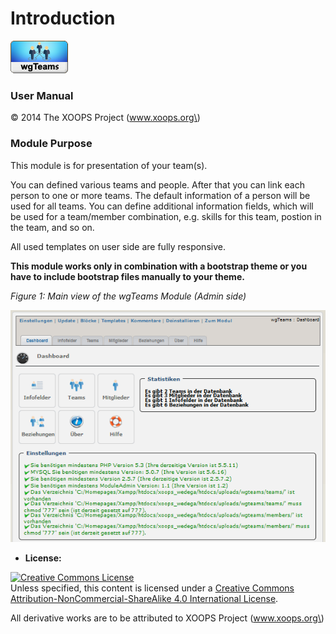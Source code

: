 # Introduction

![logoModule.png](.gitbook/assets/logomodule.png)

### User Manual

© 2014 The XOOPS Project \(www.xoops.org\)

### Module Purpose

This module is for presentation of your team\(s\).

You can defined various teams and people. After that you can link each person to one or more teams. The default information of a person will be used for all teams. You can define additional information fields, which will be used for a team/member combination, e.g. skills for this team, postion in the team, and so on.

All used templates on user side are fully responsive.

**This module works only in combination with a bootstrap theme or you have to include bootstrap files manually to your theme.**

_Figure 1: Main view of the wgTeams Module \(Admin side\)_

![0dashboard1.png](.gitbook/assets/0dashboard.png)

* **License:**

[![Creative Commons License](https://i.creativecommons.org/l/by-nc-sa/4.0/88x31.png)](http://creativecommons.org/licenses/by-nc-sa/4.0/)  
Unless specified, this content is licensed under a [Creative Commons Attribution-NonCommercial-ShareAlike 4.0 International License](http://creativecommons.org/licenses/by-nc-sa/4.0/).

All derivative works are to be attributed to XOOPS Project \(www.xoops.org\)

